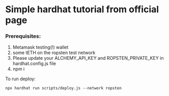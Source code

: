 # Simple hardhat tutorial from official page
### Prerequisites:
1. Metamask testing(!) wallet
2. some tETH on the ropsten test network
3. Please update your ALCHEMY_API_KEY and ROPSTEN_PRIVATE_KEY in hardhat.config.js file
4. npm i

To run deploy:

`
npx hardhat run scripts/deploy.js --network ropsten
`